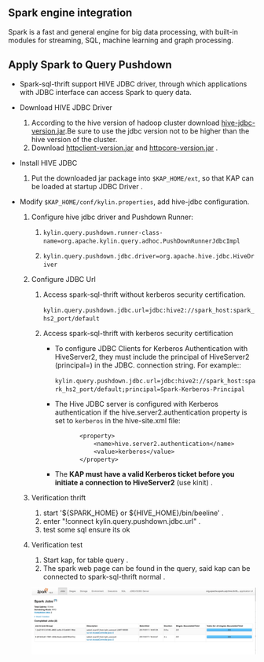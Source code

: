 ## Spark engine integration

Spark is a fast and general engine for big data processing, with built-in modules for streaming, SQL, machine learning and graph processing.

## Apply Spark to Query Pushdown
* Spark-sql-thrift support HIVE JDBC driver, through which applications with JDBC interface can access Spark to query data.

* Download HIVE JDBC Driver
  1. According to the hive version of hadoop cluster download [hive-jdbc-version.jar](hive-jdbc.jarhttps://mvnrepository.com/artifact/org.apache.hive/hive-jdbc).Be sure to use the jdbc version not to be higher than the hive version of the cluster.
  2. Download [httpclient-version.jar](https://mvnrepository.com/artifact/org.apache.httpcomponents/httpclient) and [httpcore-version.jar](https://mvnrepository.com/artifact/org.apache.httpcomponents/httpcore) .

* Install HIVE JDBC
  1. Put the downloaded jar package into `$KAP_HOME/ext`, so that KAP can be loaded at startup JDBC Driver .


* Modify `$KAP_HOME/conf/kylin.properties`, add hive-jdbc configuration.


  1. Configure hive jdbc driver and Pushdown Runner:

     1. ```kylin.query.pushdown.runner-class-name=org.apache.kylin.query.adhoc.PushDownRunnerJdbcImpl```

     2. ```kylin.query.pushdown.jdbc.driver=org.apache.hive.jdbc.HiveDriver```


  2. Configure JDBC Url

     1. Access spark-sql-thrift  without kerberos security certification.

          ```kylin.query.pushdown.jdbc.url=jdbc:hive2://spark_host:spark_hs2_port/default```

     2. Access spark-sql-thrift with kerberos security certification
        + To configure JDBC Clients for Kerberos Authentication with HiveServer2, they must include the principal of HiveServer2 (principal=<HiveServer2-Kerberos-Principal>) in the JDBC. connection string. For example::

           ```kylin.query.pushdown.jdbc.url=jdbc:hive2://spark_host:spark_hs2_port/default;principal=Spark-Kerberos-Principal```


         + The Hive JDBC server is configured with Kerberos authentication if the hive.server2.authentication property is set to `kerberos` in the hive-site.xml file:

            ```
                   <property>
                       <name>hive.server2.authentication</name>
                       <value>kerberos</value>
                   </property>
             ```
        + The **KAP must have a valid Kerberos ticket before you initiate a connection to HiveServer2** (use kinit) .

  3. Verification thrift
     1. start '${SPARK_HOME} or ${HIVE_HOME}/bin/beeline' .
     2. enter "!connect kylin.query.pushdown.jdbc.url" .
     3. test some sql ensure its ok
  4. Verification test
     1. Start kap, for table query .
     2. The spark web page can be found in the query, said kap can be connected to spark-sql-thrift normal .

      ![](query_pushdown_images/query_pushdown_spark.png)





